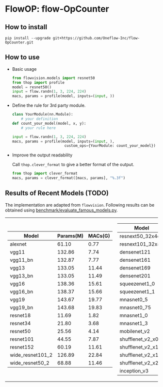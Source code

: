 # FlowOP: flow-OpCounter

## How to install 

`pip install --upgrade git+https://github.com/Oneflow-Inc/flow-OpCounter.git`
    
## How to use 
* Basic usage 
    ```python
    from flowvision.models import resnet50
    from thop import profile
    model = resnet50()
    input = flow.randn(1, 3, 224, 224)
    macs, params = profile(model, inputs=(input, ))
    ```    

* Define the rule for 3rd party module.
    ```python
    class YourModule(nn.Module):
        # your definition
    def count_your_model(model, x, y):
        # your rule here
    
    input = flow.randn(1, 3, 224, 224)
    macs, params = profile(model, inputs=(input, ), 
                            custom_ops={YourModule: count_your_model})
    ```
    
* Improve the output readability

    Call `thop.clever_format` to give a better format of the output.
    ```python
    from thop import clever_format
    macs, params = clever_format([macs, params], "%.3f")
    ```    
    
## Results of Recent Models (TODO)

The implementation are adapted from `flowvision`. Following results can be obtained using [benchmark/evaluate_famous_models.py](benchmark/evaluate_famous_models.py).

<p align="center">
<table>
<tr>
<td>

Model | Params(M) | MACs(G)
---|---|---
alexnet | 61.10 | 0.77
vgg11 | 132.86 | 7.74
vgg11_bn | 132.87 | 7.77
vgg13 | 133.05 | 11.44
vgg13_bn | 133.05 | 11.49
vgg16 | 138.36 | 15.61
vgg16_bn | 138.37 | 15.66
vgg19 | 143.67 | 19.77
vgg19_bn | 143.68 | 19.83
resnet18 | 11.69 | 1.82
resnet34 | 21.80 | 3.68
resnet50 | 25.56 | 4.14
resnet101 | 44.55 | 7.87
resnet152 | 60.19 | 11.61
wide_resnet101_2 | 126.89 | 22.84
wide_resnet50_2 | 68.88 | 11.46

</td>
<td>

Model | Params(M) | MACs(G)
---|---|---
resnext50_32x4d | 25.03 | 4.29
resnext101_32x8d | 88.79 | 16.54
densenet121 | 7.98 | 2.90
densenet161 | 28.68 | 7.85
densenet169 | 14.15 | 3.44
densenet201 | 20.01 | 4.39
squeezenet1_0 | 1.25 | 0.82
squeezenet1_1 | 1.24 | 0.35
mnasnet0_5 | 2.22 | 0.14
mnasnet0_75 | 3.17 | 0.24
mnasnet1_0 | 4.38 | 0.34
mnasnet1_3 | 6.28 | 0.53
mobilenet_v2 | 3.50 | 0.33
shufflenet_v2_x0_5 | 1.37 | 0.05
shufflenet_v2_x1_0 | 2.28 | 0.15
shufflenet_v2_x1_5 | 3.50 | 0.31
shufflenet_v2_x2_0 | 7.39 | 0.60
inception_v3 | 27.16 | 5.75

</td>
</tr>
</p>
